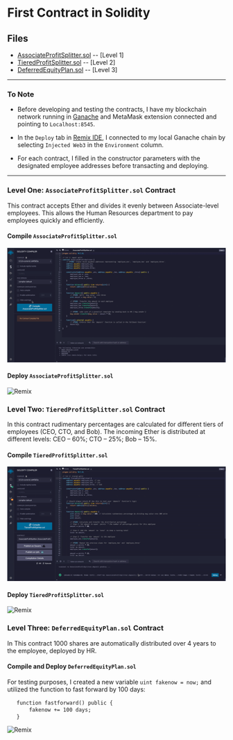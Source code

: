 # First Contract in Solidity

## Files

* [AssociateProfitSplitter.sol](Code/AssociateProfitSplitter.sol) -- [Level 1]
* [TieredProfitSplitter.sol](Code/TieredProfitSplitter.sol) -- [Level 2]
* [DeferredEquityPlan.sol](Code/DeferredEquityPlan.sol) -- [Level 3]

---

### To Note

* Before developing and testing the contracts, I have my blockchain network running in [Ganache](https://www.trufflesuite.com/ganache) and MetaMask extension connected and pointing to `Localhost:8545`.

* In the `Deploy` tab in [Remix IDE](http://remix.ethereum.org), I connected to my local Ganache chain by selecting `Injected Web3` in the `Environment` column.

* For each contract, I filled in the constructor parameters with the designated employee addresses before transacting and deploying.

---

### Level One: `AssociateProfitSplitter.sol` Contract

This contract accepts Ether and divides it evenly between Associate-level employees. This allows the Human Resources department to pay employees quickly and efficiently.

#### Compile `AssociateProfitSplitter.sol`

![Remix](Screenshots/Compile-level1.gif)

#### Deploy `AssociateProfitSplitter.sol`

![Remix](Screenshots/Deploy-level1.gif)

### Level Two: `TieredProfitSplitter.sol` Contract

In this contract rudimentary percentages are calculated for different tiers of employees (CEO, CTO, and Bob). The incoming Ether is distributed at different levels: CEO – 60%; CTO – 25%; Bob – 15%.

#### Compile `TieredProfitSplitter.sol`

![Remix](Screenshots/Compile-level2.gif)

#### Deploy `TieredProfitSplitter.sol`

![Remix](Screenshots/Deploy-level2.gif)

### Level Three: `DeferredEquityPlan.sol` Contract

In This contract 1000 shares are automatically distributed over 4 years to the employee, deployed by HR.

#### Compile and Deploy `DeferredEquityPlan.sol`

For testing purposes, I created a new variable `uint fakenow = now;` and utilized the function to fast forward by 100 days:

 ```solidity
    function fastforward() public {
        fakenow += 100 days;
    }
```

![Remix](Screenshots/Compile-deploy-level3.gif)
